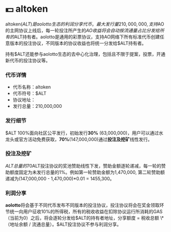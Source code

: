 # 💵 altoken

altoken($ALT)是aolotto生态的利润分享代币，最大发行量210,000,000, 支持$AO的主网协议上线后，每一轮投注所产生的$AO收益将会自动按流通量占比分发给所有的$ALT持有者。aolotto是通用的彩票协议，支持AO网络下所有标准代币创建任意版本的投注协议，不同版本的协议收益也将统一分发给$ALT持有者。

持有$ALT还能参与aolotto生态的去中心化治理，包括且不限于提案，投票，开通新代币的投注协议等。

### 代币详情

* 代币名称：altoken
* 代币符号：$ALT
* 协议地址：
* 发行总量：210,000,000

### 发行细节

$ALT 100%面向社区公平发行，初始发行**30%** (63,000,000)，用户可以通过水龙头或官方活动免费获取，**70%**(147,000,000)通过**投注及挖矿**线性发行。

### 投注及挖矿

$ALT总量的70%及147,000,000枚将会作为$ALT投注协议的奖池赞助线性下发，赞助金额逐轮递减，每一轮的赞助额度固定为未发行总量的1%。例如第一轮赞助金额为1,470,000, 第二轮赞助额递减为(147,000,000 - 1,470,000)\*0.01 = 1455,300。

### 利润分享

**aolotto**将会基于不同代币发布不同版本的投注协议，投注协议将会在奖金领取环节统一向用户征收10%的所得税，所有的税收收益在扣除协议运行所消耗的GAS（当前为0）之后，将会逐轮分发给$ALT的持有者地址，分享额度 = 税收总额 \* （地址余额 / 流通总量）。$ALT投注协议不参与利润分享。

